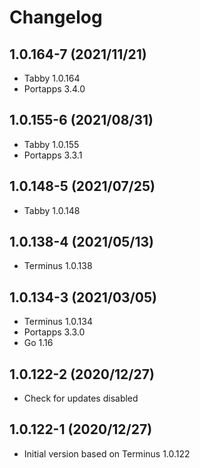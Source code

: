 # Changelog

## 1.0.164-7 (2021/11/21)

* Tabby 1.0.164
* Portapps 3.4.0

## 1.0.155-6 (2021/08/31)

* Tabby 1.0.155
* Portapps 3.3.1

## 1.0.148-5 (2021/07/25)

* Tabby 1.0.148

## 1.0.138-4 (2021/05/13)

* Terminus 1.0.138

## 1.0.134-3 (2021/03/05)

* Terminus 1.0.134
* Portapps 3.3.0
* Go 1.16

## 1.0.122-2 (2020/12/27)

* Check for updates disabled

## 1.0.122-1 (2020/12/27)

* Initial version based on Terminus 1.0.122
